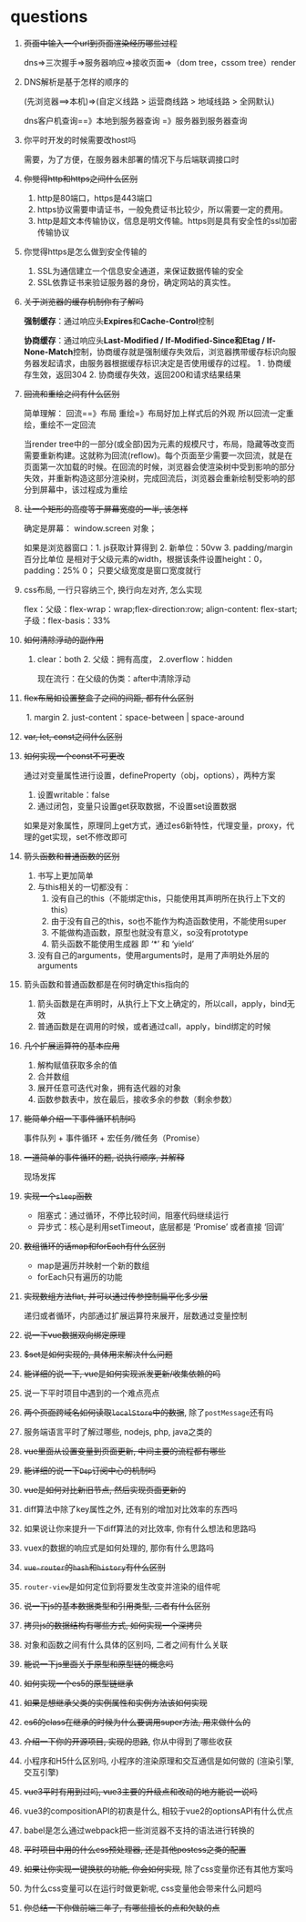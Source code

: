 # questions

1. ~~页面中输入一个url到页面渲染经历哪些过程~~

     dns=>三次握手=>服务器响应=>接收页面=>（dom tree，cssom tree）render

2. DNS解析是基于怎样的顺序的

     (先浏览器==>本机)=>(自定义线路 > 运营商线路 > 地域线路 > 全网默认)

     dns客户机查询==》本地到服务器查询 =》服务器到服务器查询

3. 你平时开发的时候需要改host吗

     需要，为了方便，在服务器未部署的情况下与后端联调接口时

4. ~~你觉得http和https之间什么区别~~

   1. http是80端口，https是443端口
   2. https协议需要申请证书，一般免费证书比较少，所以需要一定的费用。
   3. http是超文本传输协议，信息是明文传输。https则是具有安全性的ssl加密传输协议

5. 你觉得https是怎么做到安全传输的

   1. SSL为通信建立一个信息安全通道，来保证数据传输的安全
   2. SSL依靠证书来验证服务器的身份，确定网站的真实性。

6. ~~关于浏览器的缓存机制你有了解吗~~

     **强制缓存**：通过响应头**Expires**和**Cache-Control**控制

     **协商缓存**：通过响应头**Last-Modified / If-Modified-Since和Etag / If-None-Match**控制，协商缓存就是强制缓存失效后，浏览器携带缓存标识向服务器发起请求，由服务器根据缓存标识决定是否使用缓存的过程。 1 . 协商缓存生效，返回304   2. 协商缓存失效，返回200和请求结果结果

7. ~~回流和重绘之间有什么区别~~

     简单理解： 回流==》布局       重绘=》布局好加上样式后的外观                所以回流一定重绘，重绘不一定回流

     当render tree中的一部分(或全部)因为元素的规模尺寸，布局，隐藏等改变而需要重新构建。这就称为回流(reflow)。每个页面至少需要一次回流，就是在页面第一次加载的时候。在回流的时候，浏览器会使渲染树中受到影响的部分失效，并重新构造这部分渲染树，完成回流后，浏览器会重新绘制受影响的部分到屏幕中，该过程成为重绘

8. ~~让一个矩形的高度等于屏幕宽度的一半, 该怎样~~

   确定是屏幕： window.screen 对象；

   如果是浏览器窗口：1. js获取计算得到   2. 新单位：50vw    3. padding/margin 百分比单位 是相对于父级元素的width，根据该条件设置height：0，padding：25% 0； 只要父级宽度是窗口宽度就行

9. css布局, 一行只容纳三个, 换行向左对齐, 怎么实现

   flex：父级：flex-wrap：wrap;flex-direction:row; align-content: flex-start; 子级：flex-basis：33%

10. ~~如何清除浮动的副作用~~

    1. clear：both  2. 父级：拥有高度， 2.overflow：hidden

       现在流行：在父级的伪类：after中清除浮动

11. ~~flex布局如设置整盒子之间的间距, 都有什么区别~~

    ​	1. margin  2. just-content：space-between | space-around

12. ~~var, let, const之间什么区别~~

13. ~~如何实现一个const不可更改~~

      通过对变量属性进行设置，defineProperty（obj，options），两种方案

      1. 设置writable：false
      2. 通过闭包，变量只设置get获取数据，不设置set设置数据

      如果是对象属性，原理同上get方式，通过es6新特性，代理变量，proxy，代理的get实现，set不修改即可

14. ~~箭头函数和普通函数的区别~~

      1. 书写上更加简单
      2. 与this相关的一切都没有：
           1. 没有自己的this（不能绑定this，只能使用其声明所在执行上下文的this）
           2. 由于没有自己的this，so也不能作为构造函数使用，不能使用super
           3. 不能做构造函数，原型也就没有意义，so没有prototype
           4. 箭头函数不能使用生成器   即  ‘*’ 和 ‘yield’
      3. 没有自己的arguments，使用arguments时，是用了声明处外层的arguments

15. 箭头函数和普通函数都是在何时确定this指向的

      1. 箭头函数是在声明时，从执行上下文上确定的，所以call，apply，bind无效
      2. 普通函数是在调用的时候，或者通过call，apply，bind绑定的时候

16. ~~几个扩展运算符的基本应用~~

      1. 解构赋值获取多余的值
      2. 合并数组
      3. 展开任意可迭代对象，拥有迭代器的对象
      4. 函数参数表中，放在最后，接收多余的参数（剩余参数）

17. ~~能简单介绍一下事件循环机制吗~~

      事件队列 + 事件循环 + 宏任务/微任务（Promise）

18. ~~一道简单的事件循环的题, 说执行顺序, 并解释~~

      现场发挥

19. ~~实现一个`sleep`函数~~

      * 阻塞式：通过循环，不停比较时间，阻塞代码继续运行
      * 异步式：核心是利用setTimeout，底层都是 ‘Promise’ 或者直接 ‘回调’

20. ~~数组循环的话map和forEach有什么区别~~

      * map是遍历并映射一个新的数组
      * forEach只有遍历的功能

21. ~~实现数组方法flat, 并可以通过传参控制扁平化多少层~~

      递归或者循环，内部通过扩展运算符来展开，层数通过变量控制

22. ~~说一下vue数据双向绑定原理~~

23. ~~$set是如何实现的, 具体用来解决什么问题~~

24. ~~能详细的说一下, vue是如何实现派发更新/收集依赖的吗~~



1. 说一下平时项目中遇到的一个难点亮点
2. ~~两个页面跨域名如何读取`localStore`中的数据~~, 除了`postMessage`还有吗
3. 服务端语言平时了解过哪些, nodejs, php, java之类的
4. ~~vue里面从设置变量到页面更新, 中间主要的流程都有哪些~~
5. ~~能详细的说一下`Dep`订阅中心的机制吗~~
6. ~~vue是如何对比新旧节点, 然后实现页面更新的~~
7. diff算法中除了key属性之外, 还有别的增加对比效率的东西吗
8. 如果说让你来提升一下diff算法的对比效率, 你有什么想法和思路吗
9. vuex的数据的响应式是如何处理的, 那你有什么思路吗
10. ~~`vue-router`的`hash`和`history`有什么区别~~
11. `router-view`是如何定位到将要发生改变并渲染的组件呢
12. ~~说一下js的基本数据类型和引用类型, 二者有什么区别~~
13. ~~拷贝js的数据结构有哪些方式, 如何实现一个深拷贝~~
14. 对象和函数之间有什么具体的区别吗, 二者之间有什么关联
15. ~~能说一下js里面关于原型和原型链的概念吗~~
16. ~~如何实现一个es5的原型链继承~~
17. ~~如果是想继承父类的实例属性和实例方法该如何实现~~
18. ~~es6的class在继承的时候为什么要调用super方法, 用来做什么的~~
19. ~~介绍一下你的开源项目, 实现的思路~~, 你从中得到了哪些收获
20. 小程序和H5什么区别吗, 小程序的渲染原理和交互通信是如何做的 (渲染引擎, 交互引擎)
21. ~~vue3平时有用到过吗, vue3主要的升级点和改动的地方能说一说吗~~
22. vue3的compositionAPI的初衷是什么, 相较于vue2的optionsAPI有什么优点
23. babel是怎么通过webpack把一些浏览器不支持的语法进行转换的
24. ~~平时项目中用的什么css预处理器, 还是其他postcss之类的配置~~
25. ~~如果让你实现一键换肤的功能, 你会如何实现~~, 除了css变量你还有其他方案吗
26. 为什么css变量可以在运行时做更新呢, css变量他会带来什么问题吗
27. ~~你总结一下你做前端三年了, 有哪些擅长的点和欠缺的点~~